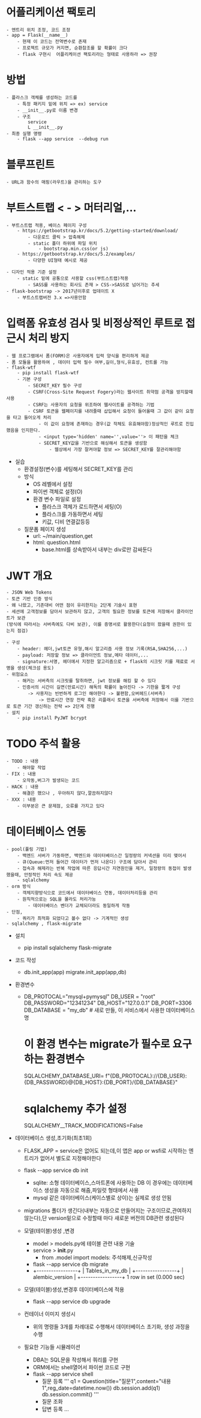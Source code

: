 # 어플리케이션 팩토리
    - 엔트리 위치 조정, 코드 조정
    - app = Flask(__name__)
        - 현재 이 코드는 전역변수로 존재
        - 프로젝트 규모가 커지면, 순환참조를 할 확률이 크다
        - flask 구현시  어플리케이션 팩토리라는 형태로 사용하라 => 권장

#  방법
    - 플라스크 객체를 생성하는 코드를
        - 특정 패키지 밑에 위치 => ex) service
        - __init__.py로 이름 변경
        - 구조
            service
            L __init__.py
    - 최종 실행 명령
        - flask --app service  --debug run

# 블루프린트
    - URL과 함수의 매핑(라우트)을 관리하는 도구

# 부트스트랩 < - > 머터리얼,...
    - 부트스트랩 적용, 베이스 페이지 구성
        - https://getbootstrap.kr/docs/5.2/getting-started/download/
            - 다운로드 클릭 > 압축해제
            - static 폴더 하위에 파일 위치
                - bootstrap.min.css(or js)
        - https://getbootstrap.kr/docs/5.2/examples/
            - 다양한 UI형태 예시로 제공

    - 디자인 적용 기준 설정
        - static 밑에 공통으로 사용할 css(부트스트랩)적용
            - SASS를 사용하는 회사도 존재 > CSS->SASS로 넘어가는 추세
    - flask-bootstrap -> 2017년이후로 업데이트 X
        - 부트스트랩버전 3.x =>사용안함

# 입력폼 유효성 검사 및 비정상적인 루트로 접근시 처리 방지
    - 웹 프로그램에서 폼(FORM)은 사용자에게 입력 양식을 편리하게 제공
    - 폼 모듈을 활용하여 , 데이터 입력 필수 여부,길이,형식,유효성, 컨트롤 가능
    - flask-wtf
        - pip install flask-wtf
        - 기본 구성
            - SECRET_KEY 필수 구성
            - CSRF(Cross-Site Request Fogery)라는 웹사이트 취약점 공격을 방지할때 사용
            - CSRF는 사용자의 요청을 위조하여 웹사이트를 공격하는 기법
            - CSRF 토큰을 웹페이지를 내려줄때 삽입해서 요청이 들어올때 그 값이 같이 요청을 타고 들어오게 처리
                - 이 값이 요청에 존재하는 경우(값 작체도 유효해야함)정상적인 루트로 진입했음을 인지한다.
                - <input type='hidden' name='',value=''> 이 패턴을 체크
                - SECRET_KEY값을 기반으로 해싱해서 토큰을 생성함
                    - 웹상에서 가장 잘켜야할 정보 => SECRET_KEY를 잘관리해야함

- 실습
    - 환경설정(변수)를 세팅해서 SECRET_KEY를 관리
    - 방식
        - OS 레벨에서 설정
        - 파이썬 객체로 설정(O)
        - 환경 변수 파일로 설정
            - 플라스크 객체가 로드하면서 세팅(O)
            - 플라스크를 가동하면서 세팅
            - 키값, 디비 연결값등등 
    - 질문폼 페이지 생성
        - url: ~/main/question,get
        - html: question.html
            - base.html를 상속받아서 내부는 div로만 감싸둔다

# JWT 개요
    - JSON Web Tokens
    - 토큰 기반 인증 방식
    - 왜 나왔고, 기존대비 어떤 점이 유리한지는 2단계 기술시 표현
    - 세션에 고객정보를 담아서 보관하지 않고, 고객의 필요한 정보를 토큰에 저장해서 클라이언트가 보관
    (방식에 따라서는 서버측에도 다비 보관), 이를 증명서로 활용한다(요청이 왔을때 권한이 있는지 점검)

    - 구성
        - header: 헤더,jwt토큰 유형,해시 알고리즘 사용 정보 기록(RSA,SHA256,...)
        - payload: 저장할 정보 => 클라이언트 정보,메타 데이터,...
        - signature:서명, 헤더에서 지정한 알고리즘으로 + flask의 시크릿 키를 재료로 서명을 생성(체크섬 용도)
    - 위험요소
        - 해커는 서버측의 시크릿를 탈취하면, jwt 정보를 해킹 할 수 있다
        - 인증서의 시간이 길면(만료시간) 해독의 확률이 높아진다 -> 기한을 짧게 구성
            -> 사용자는 빈번하게 로그인 해야한다 -> 불편함,오버헤드(서버측)
                -> 만료시간 연장 전략 혹은 리플래시 토큰을 서버측에 저장해서 이를 기반으로 토큰 기간 갱신하는 전략 => 2단계 진행
    - 설치
        - pip install PyJWT bcrypt

#  TODO 주석 활용
    - TODO : 내용
        - 해야할 작업
    - FIX : 내용
        - 오작동,버그가 발생되는 코드
    - HACK : 내용
        - 해결은 했으나 , 우아하지 않다,깔끔하지않다
    - XXX : 내용
        - 이부분은 큰 문제점, 오류를 가지고 있다

# 데이터베이스 연동
    - pool(풀링 기법)
        - 백엔드 서버가 가동하면, 백엔드와 데이터베이스간 일정량의 커넥션을 미리 맺어서
        - 큐(Queue:먼저 들어간 데이터가 먼저 나온다) 구조에 담아서 관리
        - 접속과 해제라는 반복 작업에 따른 응답시간 지연원인을 제거, 일정량의 동접이 발생했을때, 안정적인 처리 속도 제공
        - sqlalchemy
    - orm 방식
        - 객체지향방식으로 코드에서 데이터베이스 연동, 데이터처리등을 관리
        - 원칙적으로는 SQL을 몰라도 처리가능
            - 데이터베이스 벤더가 교체되더라도 동일하게 작동
    - 단점,
        - 쿼리가 최적화 되었다고 볼수 없다 -> 기계적인 생성
    - sqlalchemy , flask-migrate
- 설치
    - pip install sqlalchemy flask-migrate

- 코드 작성
    - db.init_app(app)
      migrate.init_app(app,db)
- 환경변수
  - DB_PROTOCAL="mysql+pymysql"
    DB_USER = "root"
    DB_PASSWORD="12341234"
    DB_HOST="127.0.0.1"
    DB_PORT=3306
    DB_DATABASE = "my_db" # 새로 만들, 이 서비스에서 사용한 데이터베이스명
    # 이 환경 변수는 migrate가 필수로 요구하는 환경변수
    SQLALCHEMY_DATABASE_URI= f"{DB_PROTOCAL}://{DB_USER}:{DB_PASSWORD}@{DB_HOST}:{DB_PORT}/{DB_DATABASE}"
    # sqlalchemy 추가 설정
    SQLALCHEMY__TRACK_MODIFICATIONS=False

- 데이터베이스 생성,초기화(최초1회)
    - FLASK_APP = service은 없어도 되는데,이 앱은 app or wsfi로 시작하는 엔트리가 없어서 별도로 지정해야한다
    - flask --app service db init
        - sqlite: 소형 데이터베이스,스마트폰에 사용하는 DB 이 경우에는 데이터베이스 생성을 자동으로 해줌,파일럿 형태에서 사용
        - mysql 같은 데이터베이스(케이스별로 상이)는 실제로 생성 안됨
    - migrations 폴더가 생긴다(내부는 자동으로 만들어지는 구조이므로,관여하지않는다),단 version밑으로 수정할때 마다 새로운 버전의 DB관련 생성된다
    - 모델(테이블)생성 ,변경
        - model > models.py에 테이블 관련 내용 기술
        - service > __init__.py
            - from .model import models: 주석해제,신규작성
        - flask --app service db migrate
        -   +-----------------+
            | Tables_in_my_db |
            +-----------------+
            | alembic_version |
            +-----------------+
            1 row in set (0.000 sec)
    - 모델(테이블)생성,변경후 데이터베이스에 적용
        - flask --app service db upgrade
    - 컨테이너 이미지 생성시 
        - 위의 명령들 3개를 차례대로 수행해서 데이터베이스 초기화, 생성 과정을 수행

    - 필요한 기능들 시뮬레이션
        - DBA는 SQL문을 작성해서 쿼리를 구현
        - ORM에서는  shell열어서 파이썬 코드로 구현
        - flask --app service shell
            - 질문 등록
                '''
                    q1 = Question(title="질문1",content="내용1",reg_date=datetime.now())
                    db.session.add(q1)
                    db.session.commit()
                '''
            - 질문 조화
            - 답변 등록
                ...